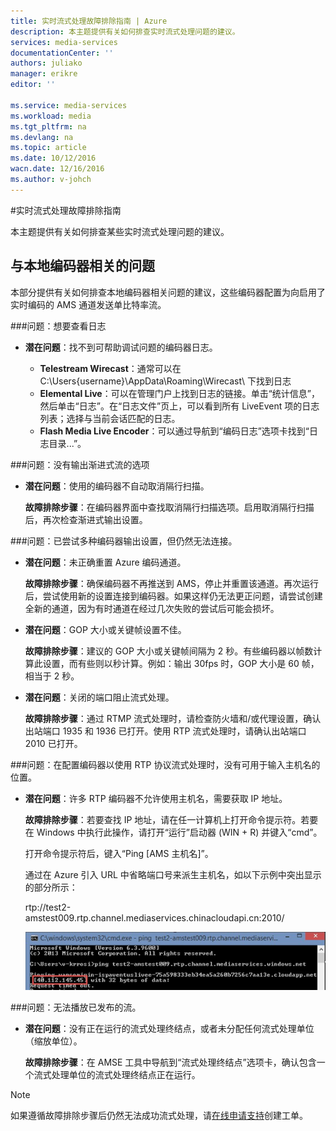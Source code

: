 ```yaml
---
title: 实时流式处理故障排除指南 | Azure
description: 本主题提供有关如何排查实时流式处理问题的建议。
services: media-services
documentationCenter: ''
authors: juliako
manager: erikre
editor: ''

ms.service: media-services
ms.workload: media
ms.tgt_pltfrm: na
ms.devlang: na
ms.topic: article
ms.date: 10/12/2016
wacn.date: 12/16/2016
ms.author: v-johch
---
```


#实时流式处理故障排除指南

本主题提供有关如何排查某些实时流式处理问题的建议。

## 与本地编码器相关的问题 

本部分提供有关如何排查本地编码器相关问题的建议，这些编码器配置为向启用了实时编码的 AMS 通道发送单比特率流。

###问题：想要查看日志 

- **潜在问题**：找不到可帮助调试问题的编码器日志。

    - **Telestream Wirecast**：通常可以在 C:\\Users{username}\\AppData\\Roaming\\Wirecast\\ 下找到日志
    - **Elemental Live**：可以在管理门户上找到日志的链接。单击“统计信息”，然后单击“日志”。在“日志文件”页上，可以看到所有 LiveEvent 项的日志列表；选择与当前会话匹配的日志。
    - **Flash Media Live Encoder**：可以通过导航到“编码日志”选项卡找到“日志目录...”。

###问题：没有输出渐进式流的选项

- **潜在问题**：使用的编码器不自动取消隔行扫描。

    **故障排除步骤**：在编码器界面中查找取消隔行扫描选项。启用取消隔行扫描后，再次检查渐进式输出设置。

###问题：已尝试多种编码器输出设置，但仍然无法连接。 

- **潜在问题**：未正确重置 Azure 编码通道。

    **故障排除步骤**：确保编码器不再推送到 AMS，停止并重置该通道。再次运行后，尝试使用新的设置连接到编码器。如果这样仍无法更正问题，请尝试创建全新的通道，因为有时通道在经过几次失败的尝试后可能会损坏。

- **潜在问题**：GOP 大小或关键帧设置不佳。

    **故障排除步骤**：建议的 GOP 大小或关键帧间隔为 2 秒。有些编码器以帧数计算此设置，而有些则以秒计算。例如：输出 30fps 时，GOP 大小是 60 帧，相当于 2 秒。

- **潜在问题**：关闭的端口阻止流式处理。

    **故障排除步骤**：通过 RTMP 流式处理时，请检查防火墙和/或代理设置，确认出站端口 1935 和 1936 已打开。使用 RTP 流式处理时，请确认出站端口 2010 已打开。

###问题：在配置编码器以使用 RTP 协议流式处理时，没有可用于输入主机名的位置。 

- **潜在问题**：许多 RTP 编码器不允许使用主机名，需要获取 IP 地址。

    **故障排除步骤**：若要查找 IP 地址，请在任一计算机上打开命令提示符。若要在 Windows 中执行此操作，请打开“运行”启动器 (WIN + R) 并键入“cmd”。

    打开命令提示符后，键入“Ping [AMS 主机名]”。

    通过在 Azure 引入 URL 中省略端口号来派生主机名，如以下示例中突出显示的部分所示：

    rtp://test2-amstest009.rtp.channel.mediaservices.chinacloudapi.cn:2010/

    ![fmle](./media/media-services-fmle-live-encoder/media-services-fmle10.png)

###问题：无法播放已发布的流。

- **潜在问题**：没有正在运行的流式处理终结点，或者未分配任何流式处理单位（缩放单位）。

    **故障排除步骤**：在 AMSE 工具中导航到“流式处理终结点”选项卡，确认包含一个流式处理单位的流式处理终结点正在运行。

>[!NOTE]
> 如果遵循故障排除步骤后仍然无法成功流式处理，请[在线申请支持](https://www.azure.cn/support/support-ticket-form/?l=zh-cn)创建工单。

<!---HONumber=Mooncake_Quality_Review_1202_2016-->
